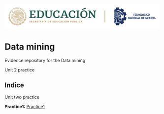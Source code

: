 <p align="center"> 
  <img src="/Imagen/Title.png" />
</p>

# Data mining
Evidence repository for the Data mining

Unit 2 practice

## Indice
Unit two practice

 **Practice1:** [Practice1](https://github.com/pivonne/Mineria-de-datos/tree/Unid_2/Practice1)
